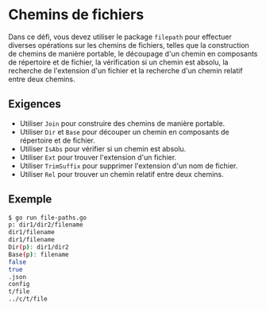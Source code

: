 # Chemins de fichiers

Dans ce défi, vous devez utiliser le package `filepath` pour effectuer diverses opérations sur les chemins de fichiers, telles que la construction de chemins de manière portable, le découpage d'un chemin en composants de répertoire et de fichier, la vérification si un chemin est absolu, la recherche de l'extension d'un fichier et la recherche d'un chemin relatif entre deux chemins.

## Exigences

- Utiliser `Join` pour construire des chemins de manière portable.
- Utiliser `Dir` et `Base` pour découper un chemin en composants de répertoire et de fichier.
- Utiliser `IsAbs` pour vérifier si un chemin est absolu.
- Utiliser `Ext` pour trouver l'extension d'un fichier.
- Utiliser `TrimSuffix` pour supprimer l'extension d'un nom de fichier.
- Utiliser `Rel` pour trouver un chemin relatif entre deux chemins.

## Exemple

```sh
$ go run file-paths.go
p: dir1/dir2/filename
dir1/filename
dir1/filename
Dir(p): dir1/dir2
Base(p): filename
false
true
.json
config
t/file
../c/t/file

```

